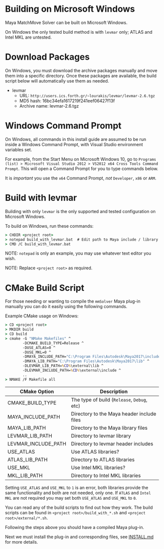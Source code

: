 # Building on Microsoft Windows

Maya MatchMove Solver can be built on Microsoft Windows.

On Windows the only tested build method is with `levmar` only; ATLAS
and Intel MKL are untested.

# Download Packages

On Windows, you must download the archive packages manually and move
them into a specific directory. Once these packages are available,
the build script below will automatically use them as needed.

- levmar
  - URL: `http://users.ics.forth.gr/~lourakis/levmar/levmar-2.6.tgz`
  - MD5 hash: 16bc34efa1617219f241eef06427f13f
  - Archive name: levmar-2.6.tgz

# Windows Command Prompt

On Windows, all commands in this install guide are assumed to be run
inside a Windows Command Prompt, with Visual Studio environment
variables set.

For example, from the Start Menu on Microsoft Windows 10, go to
`Programs (list) > Microsoft Visual Studio 2012 > VS2012 x64 Cross Tools Command Prompt`.
This will open a Command Prompt for you to type commands below.

It is *important* you use the `x64` Command Prompt, *not*
`Developer`, `x86` or `ARM`.

# Build with levmar

Building with only `levmar` is the only supported and tested configuration
on Microsoft Windows.

To build on Windows, run these commands:
```cmd
> CHDIR <project root>
> notepad build_with_levmar.bat  # Edit path to Maya include / library
> CMD /C build_with_levmar.bat
```

NOTE: `notepad` is only an example, you may use whatever text
editor you wish.

NOTE: Replace ``<project root>`` as required.

# CMake Build Script

For those needing or wanting to compile the ``mmSolver`` Maya plug-in
manually you can do it easily using the following commands.

Example CMake usage on Windows:
```cmd
> CD <project root>
> MKDIR build
> CD build
> cmake -G "NMake Makefiles" ^
        -DCMAKE_BUILD_TYPE=Release ^
        -DUSE_ATLAS=0 ^
        -DUSE_MKL=0 ^
        -DMAYA_INCLUDE_PATH="C:\Program Files\Autodesk\Maya2017\include" ^
        -DMAYA_LIB_PATH="C:\Program Files\Autodesk\Maya2017\lib" ^
        -DLEVMAR_LIB_PATH=%CD%\external\lib ^
        -DLEVMAR_INCLUDE_PATH=%CD%\external\include ^
        ..
> NMAKE /F Makefile all
```

| CMake Option         | Description                                 |
| -------------------- | ------------------------------------------- |
| CMAKE_BUILD_TYPE     | The type of build (`Release`, `Debug`, etc) |
| MAYA_INCLUDE_PATH    | Directory to the Maya header include files  |
| MAYA_LIB_PATH        | Directory to the Maya library files         |
| LEVMAR_LIB_PATH      | Directory to levmar library                 |
| LEVMAR_INCLUDE_PATH  | Directory to levmar header includes         |
| USE_ATLAS            | Use ATLAS libraries?                        |
| ATLAS_LIB_PATH       | Directory to ATLAS libraries                |
| USE_MKL              | Use Intel MKL libraries?                    |
| MKL_LIB_PATH         | Directory to Intel MKL libraries            |

Setting ``USE_ATLAS`` and ``USE_MKL`` to ``1`` is an error, both
libraries provide the same functionality and both are not needed,
only one. If `ATLAS` and `Intel MKL` are not required you may set both
``USE_ATLAS`` and ``USE_MKL`` to ``0``.

You can read any of the build scripts to find out how they work.
The build scripts can be found in `<project root>/build_with_*.sh`
and `<project root>/external/*.sh`.

Following the steps above you should have a compiled Maya plug-in.

Next we must install the plug-in and corresponding files, see
[INSTALL.md](https://github.com/david-cattermole/mayaMatchMoveSolver/blob/master/INSTALL.md)
 for more details.
